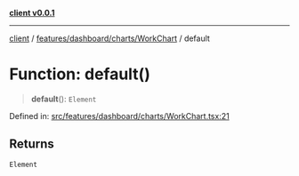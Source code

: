 [**client v0.0.1**](../../../../../README.md)

***

[client](../../../../../README.md) / [features/dashboard/charts/WorkChart](../README.md) / default

# Function: default()

> **default**(): `Element`

Defined in: [src/features/dashboard/charts/WorkChart.tsx:21](https://github.com/petelc/WMS/blob/0ba5e61a5ede3de744df1a5839724fa19a2a534f/client/src/features/dashboard/charts/WorkChart.tsx#L21)

## Returns

`Element`
